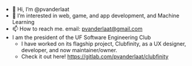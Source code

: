 - 👋 Hi, I’m @pvanderlaat
- 👀 I’m interested in web, game, and app development, and Machine Learning
- 📫 How to reach me. email: pvanderlaat@gmail.com
- I am the president of the UF Software Engineering Club
  - I have worked on its flagship project, Clubfinity, as a UX designer, developer, and now maintainer/owner.
  - Check it out here! https://gitlab.com/pvanderlaat/clubfinity

<!---
pvanderlaat/pvanderlaat is a ✨ special ✨ repository because its `README.md` (this file) appears on your GitHub profile.
You can click the Preview link to take a look at your changes.
--->
